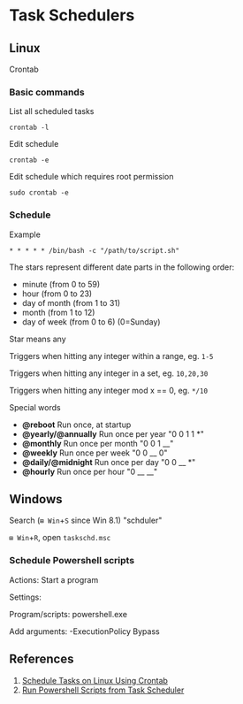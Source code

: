 # Task Schedulers

## Linux

Crontab

### Basic commands

List all scheduled tasks

```text
crontab -l
```

Edit schedule

```text
crontab -e
```

Edit schedule which requires root permission

```text
sudo crontab -e
```

### Schedule

Example

```text
* * * * * /bin/bash -c "/path/to/script.sh"
```

The stars represent different date parts in the following order:

* minute \(from 0 to 59\)
* hour \(from 0 to 23\)
* day of month \(from 1 to 31\)
* month \(from 1 to 12\)
* day of week \(from 0 to 6\) \(0=Sunday\)

Star means any

Triggers when hitting any integer within a range, eg. `1-5`

Triggers when hitting any integer in a set, eg. `10,20,30`

Triggers when hitting any integer mod x == 0, eg. `*/10`

Special words

* **@reboot** Run once, at startup
* **@yearly/@annually** Run once per year "0 0 1 1 \*"
* **@monthly** Run once per month "0 0 1  __"
* **@weekly** Run once per week "0 0  __ 0"
* **@daily/@midnight** Run once per day "0 0  __ \*"
* **@hourly** Run once per hour "0  __  __"

## Windows

Search \(`⊞ Win`+`S` since Win 8.1\) "schduler"

`⊞ Win`+`R`, open `taskschd.msc`

### Schedule Powershell scripts

Actions: Start a program

Settings:

Program/scripts: powershell.exe

Add arguments: -ExecutionPolicy Bypass 

## References

1. [Schedule Tasks on Linux Using Crontab](http://kvz.io/blog/2007/07/29/schedule-tasks-on-linux-using-crontab/)
2. [Run Powershell Scripts from Task Scheduler](https://community.spiceworks.com/how_to/17736-run-powershell-scripts-from-task-scheduler)

